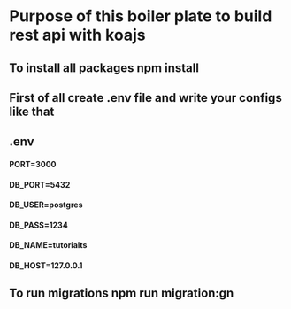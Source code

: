 # Purpose of this boiler plate to build rest api with koajs

## To install all packages npm install

## First of all create .env file and write your configs like that 

## .env

#### PORT=3000
#### DB_PORT=5432
#### DB_USER=postgres
#### DB_PASS=1234
#### DB_NAME=tutorialts
#### DB_HOST=127.0.0.1

## To run migrations npm run migration:gn
